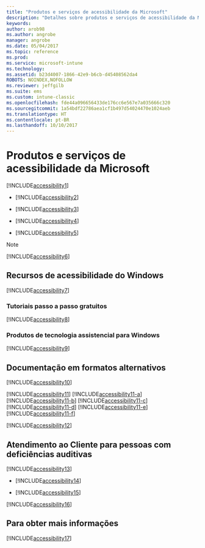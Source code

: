 ```yaml
---
title: "Produtos e serviços de acessibilidade da Microsoft"
description: "Detalhes sobre produtos e serviços de acessibilidade da Microsoft."
keywords: 
author: arob98
ms.author: angrobe
manager: angrobe
ms.date: 05/04/2017
ms.topic: reference
ms.prod: 
ms.service: microsoft-intune
ms.technology: 
ms.assetid: b23d4007-1866-42e9-b6cb-d45408562da4
ROBOTS: NOINDEX,NOFOLLOW
ms.reviewer: jeffgilb
ms.suite: ems
ms.custom: intune-classic
ms.openlocfilehash: fde44a096656433de176cc6e567e7a035666c320
ms.sourcegitcommit: 1a54bdf22786aea1cf1b497d54024470e1024aeb
ms.translationtype: HT
ms.contentlocale: pt-BR
ms.lasthandoff: 10/10/2017
---
```

# <a name="accessibility-products-and-services-from-microsoft"></a>Produtos e serviços de acessibilidade da Microsoft
[!INCLUDE[accessibility1](./includes/accessibility1_md.md)]

-   [!INCLUDE[accessibility2](./includes/accessibility2_md.md)]

-   [!INCLUDE[accessibility3](./includes/accessibility3_md.md)]

-   [!INCLUDE[accessibility4](./includes/accessibility4_md.md)]

-   [!INCLUDE[accessibility5](./includes/accessibility5_md.md)]

> [!NOTE]
> [!INCLUDE[accessibility6](./includes/accessibility6_md.md)]

## <a name="accessibility-features-of-windows"></a>Recursos de acessibilidade do Windows
[!INCLUDE[accessibility7](./includes/accessibility7_md.md)]

### <a name="free-step-by-step-tutorials"></a>Tutoriais passo a passo gratuitos
[!INCLUDE[accessibility8](./includes/accessibility8_md.md)]

### <a name="assistive-technology-products-for-windows"></a>Produtos de tecnologia assistencial para Windows
[!INCLUDE[accessibility9](./includes/accessibility9_md.md)]

## <a name="documentation-in-alternative-formats"></a>Documentação em formatos alternativos
[!INCLUDE[accessibility10](./includes/accessibility10_md.md)]

[!INCLUDE[accessibility11](./includes/accessibility11_md.md)]
[!INCLUDE[accessibility11-a](./includes/accessibility11-a_md.md)]
[!INCLUDE[accessibility11-b](./includes/accessibility11-b_md.md)]
[!INCLUDE[accessibility11-c](./includes/accessibility11-c_md.md)]
[!INCLUDE[accessibility11-d](./includes/accessibility11-d_md.md)]
[!INCLUDE[accessibility11-e](./includes/accessibility11-e_md.md)]
[!INCLUDE[accessibility11-f](./includes/accessibility11-f_md.md)]

[!INCLUDE[accessibility12](./includes/accessibility12_md.md)]

## <a name="customer-service-for-people-with-hearing-impairments"></a>Atendimento ao Cliente para pessoas com deficiências auditivas
[!INCLUDE[accessibility13](./includes/accessibility13_md.md)]

-   [!INCLUDE[accessibility14](./includes/accessibility14_md.md)]

-   [!INCLUDE[accessibility15](./includes/accessibility15_md.md)]

[!INCLUDE[accessibility16](./includes/accessibility16_md.md)]

## <a name="for-more-information"></a>Para obter mais informações
[!INCLUDE[accessibility17](./includes/accessibility17_md.md)]
